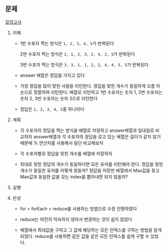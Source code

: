 ## 문제

[모의고사](https://programmers.co.kr/learn/courses/30/lessons/42840)

1. 이해
    - 1번 수포자 찍는 방식은 `1, 2, 3, 4, 5`가 반복된다

      2번 수포자 찍는 방식은 `2, 1, 2, 3, 2, 4, 2, 5`가 반복된다

      3번 수포자 찍는 방식은 `3, 3, 1, 1, 2, 2, 4, 4, 5, 5`가 반복된다

    - answer 배열은 정답을 가지고 있다

    - 가장 정답을 많이 맞힌 사람을 리턴한다. 정답을 맞힌 개수가 동일하게
      오름 차순으로 정렬하여 리턴한다. 배열로 리턴하고 1번 수포자는 숫자 1,
      2번 수포자는 숫자 2, 3번 수포자는 숫자 3으로 리턴한다

    - 정답은 `1, 2, 3, 4, 5`중 하나이다

2. 계획
    - 각 수포자의 정답을 찍는 방식을 배열로 저장하고 answer배열과 일대일로 비교하자
      answer배열과 각 수포자의 정답을 갖고 있는 배열은 길이가 같지 않기 때문에
      % 연산자를 사용해서 일단 비교해보자

    - 각 수포자별로 정답을 맞힌 개수를 배열에 저장하자

    - 최대로 맞힌 정답의 개수가 동일하다면 모든 유저를 리턴해야 한다.
      정답을 맞힌 개수가 동일한 유저를 어떻게 찾을까?
      정답을 저장한 배열에서 Max값을 찾고 Max값과 동일한 값을 갖는 index를 뽑아내면 되지 않을까?

3. 실행

4. 반성
    - for > forEach > reduce를 사용하는 방법으로 수정 진행하였다

    - reduce는 여전히 익숙하지 않아서 변경하는 것이 쉽지 않았다

    - 배열에서 최대값을 구하고 그 값에 해당하는 모든 인덱스를 구하는 방법을 알게 되었다.
      reduce를 사용하면 같은 값을 같은 모든 인덱스를 쉽게 구할 수 있었다.
